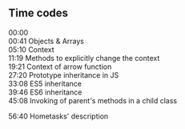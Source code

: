 ## Time codes

00:00  
00:41 Objects & Arrays  
05:10 Context  
11:19 Methods to explicitly change the context  
19:21 Context of arrow function   
27:20 Prototype inheritance in JS  
33:08 ES5 inheritance  
39:46 ES6 inheritance  
45:08 Invoking of parent's methods in a child class  

56:40 Hometasks' description